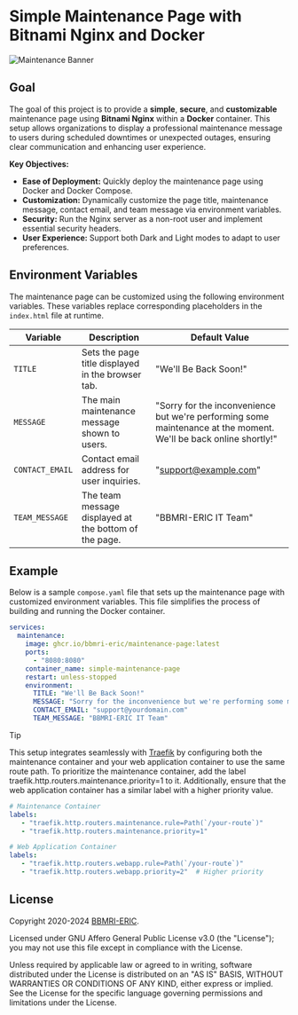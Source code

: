 # Simple Maintenance Page with Bitnami Nginx and Docker

![Maintenance Banner](https://img.shields.io/badge/Maintenance-Mode-red)

## Goal

The goal of this project is to provide a **simple**, **secure**, and **customizable** maintenance page using **Bitnami
Nginx** within a **Docker** container. This setup allows organizations to display a professional maintenance message to
users during scheduled downtimes or unexpected outages, ensuring clear communication and enhancing user experience.

**Key Objectives:**

- **Ease of Deployment:** Quickly deploy the maintenance page using Docker and Docker Compose.
- **Customization:** Dynamically customize the page title, maintenance message, contact email, and team message via
  environment variables.
- **Security:** Run the Nginx server as a non-root user and implement essential security headers.
- **User Experience:** Support both Dark and Light modes to adapt to user preferences.

## Environment Variables

The maintenance page can be customized using the following environment variables. These variables replace corresponding
placeholders in the `index.html` file at runtime.

| Variable        | Description                                           | Default Value                                                                                                    |
|-----------------|-------------------------------------------------------|------------------------------------------------------------------------------------------------------------------|
| `TITLE`         | Sets the page title displayed in the browser tab.     | "We'll Be Back Soon!"                                                                                            |
| `MESSAGE`       | The main maintenance message shown to users.          | "Sorry for the inconvenience but we're performing some maintenance at the moment. We'll be back online shortly!" |
| `CONTACT_EMAIL` | Contact email address for user inquiries.             | "support@example.com"                                                                                            |
| `TEAM_MESSAGE`  | The team message displayed at the bottom of the page. | "BBMRI-ERIC IT Team"                                                                                             |

## Example

Below is a sample `compose.yaml` file that sets up the maintenance page with customized environment variables. This file
simplifies the process of building and running the Docker container.

```yaml
services:
  maintenance:
    image: ghcr.io/bbmri-eric/maintenance-page:latest
    ports:
      - "8080:8080"
    container_name: simple-maintenance-page
    restart: unless-stopped
    environment:
      TITLE: "We'll Be Back Soon!"
      MESSAGE: "Sorry for the inconvenience but we're performing some maintenance at the moment. We'll be back online shortly!"
      CONTACT_EMAIL: "support@yourdomain.com"
      TEAM_MESSAGE: "BBMRI-ERIC IT Team"
```
> [!TIP]
> This setup integrates seamlessly with [Traefik](https://traefik.io/) by configuring both the maintenance container and your web application container to use the same route path. To prioritize the maintenance container, add the label traefik.http.routers.maintenance.priority=1 to it. Additionally, ensure that the web application container has a similar label with a higher priority value.
 ```yaml
 # Maintenance Container
 labels:
    - "traefik.http.routers.maintenance.rule=Path(`/your-route`)"
    - "traefik.http.routers.maintenance.priority=1"

# Web Application Container
labels:
    - "traefik.http.routers.webapp.rule=Path(`/your-route`)"
    - "traefik.http.routers.webapp.priority=2"  # Higher priority
```

## License

Copyright 2020-2024 [BBMRI-ERIC](https://bbmri-eric.eu).

Licensed under GNU Affero General Public License v3.0 (the "License");
you may not use this file except in compliance with the License.

Unless required by applicable law or agreed to in writing, software distributed under the License is
distributed on an "AS IS" BASIS, WITHOUT WARRANTIES OR CONDITIONS OF ANY KIND, either express or
implied. See the License for the specific language governing permissions and limitations under the
License.